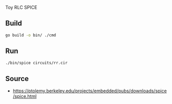 Toy RLC SPICE

## Build
```sh
go build -o bin/ ./cmd
```

## Run
```sh
./bin/spice circuits/rr.cir
```

## Source
* https://ptolemy.berkeley.edu/projects/embedded/pubs/downloads/spice/spice.html